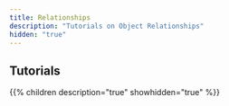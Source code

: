```yaml
---
title: Relationships
description: "Tutorials on Object Relationships"
hidden: "true"
---
```

## Tutorials

{{% children description="true" showhidden="true" %}}
